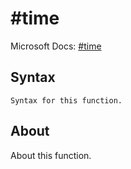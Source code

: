 ---
---

# #time

Microsoft Docs: [#time](https://docs.microsoft.com/en-us/powerquery-m/#time)

## Syntax

```
Syntax for this function.
```

## About

About this function.


